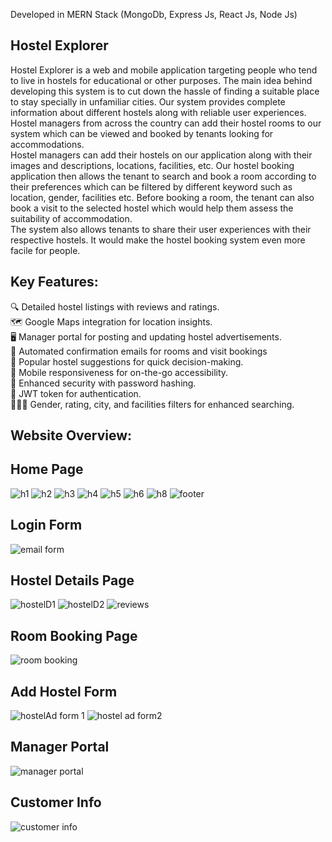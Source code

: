 Developed in MERN Stack (MongoDb, Express Js, React Js, Node Js)
## Hostel Explorer
Hostel Explorer is a web and mobile application targeting people who tend to live in hostels for educational or other purposes. The main idea behind developing this system is to cut down the hassle of finding a suitable place to stay specially in unfamiliar cities. Our system provides complete information about different hostels along with reliable user experiences. Hostel managers from across the country can add their hostel rooms to our system which can be viewed and booked by tenants looking for accommodations.   
Hostel managers can add their hostels on our application along with their images and descriptions, locations, facilities, etc. Our hostel booking application then allows the tenant to search and book a room according to their preferences which can be filtered by different keyword such as location, gender, facilities etc. Before booking a room, the tenant can also book a visit to the selected hostel which would help them assess the suitability of accommodation.  
The system also allows tenants to share their user experiences with their respective hostels. It would make the hostel booking system even more facile for people.  

## Key Features:
🔍 Detailed hostel listings with reviews and ratings.  
🗺 Google Maps integration for location insights.  
🖥 Manager portal for posting and updating hostel advertisements.  
📧 Automated confirmation emails for rooms and visit bookings  
🌟 Popular hostel suggestions for quick decision-making.  
📱 Mobile responsiveness for on-the-go accessibility.  
🔐 Enhanced security with password hashing.  
🔑 JWT token for authentication.  
🧑‍🤝‍🧑 Gender, rating, city, and facilities filters for enhanced searching.   

## Website Overview:  

## Home Page  


![h1](https://github.com/RafiaMoazum/Fyp-collaborated/assets/99351936/40f14900-3b45-4a5a-86bc-41a3bb397d2a)
![h2](https://github.com/RafiaMoazum/Fyp-collaborated/assets/99351936/cad24b63-c3dd-4fca-9648-51c6e9261563)
![h3](https://github.com/RafiaMoazum/Fyp-collaborated/assets/99351936/a4c11551-47ad-4dbe-913d-411e749953c3)
![h4](https://github.com/RafiaMoazum/Fyp-collaborated/assets/99351936/fe83ecae-9448-43f7-a76f-5efff433d55a)
![h5](https://github.com/RafiaMoazum/Fyp-collaborated/assets/99351936/d298c4e4-6f95-4fdb-855d-99557799c70b)
![h6](https://github.com/RafiaMoazum/Fyp-collaborated/assets/99351936/a65bb5b7-7266-46ce-aee9-a81d2b1e2b08)
![h8](https://github.com/RafiaMoazum/Fyp-collaborated/assets/99351936/14a4d920-887d-4449-82da-c81d7e6e47d2)
![footer](https://github.com/RafiaMoazum/Fyp-collaborated/assets/99351936/4775a069-3217-429c-96d8-3e43e46cde8b)

## Login Form  

![email form](https://github.com/RafiaMoazum/Fyp-collaborated/assets/99351936/eeb52176-b928-4f89-93f0-819d12f3e20e)


## Hostel Details Page

![hostelD1](https://github.com/RafiaMoazum/Fyp-collaborated/assets/99351936/5913b602-ccb7-4f26-86e2-59717e76e8a0)
![hostelD2](https://github.com/RafiaMoazum/Fyp-collaborated/assets/99351936/ca4b0ec0-aad0-46da-919f-fdeaa66182d9)
![reviews](https://github.com/RafiaMoazum/Fyp-collaborated/assets/99351936/af5e0ca5-c03b-46d4-a9f8-8a1f9f830e5c)

## Room Booking Page
![room booking](https://github.com/RafiaMoazum/Fyp-collaborated/assets/99351936/b7d6ce5c-d25e-476e-987b-e803fd1171ca)


## Add Hostel Form
![hostelAd form 1](https://github.com/RafiaMoazum/Fyp-collaborated/assets/99351936/7b0f5172-0a88-4e44-bb0e-a81db91fd0df)
![hostel ad form2](https://github.com/RafiaMoazum/Fyp-collaborated/assets/99351936/39cd27ff-1431-4c9d-8280-bdb3458de01d)


## Manager Portal

![manager portal](https://github.com/RafiaMoazum/Fyp-collaborated/assets/99351936/1b60c3d9-58e8-4eea-b32c-1849d6910ff6)

## Customer Info
![customer info](https://github.com/RafiaMoazum/Fyp-collaborated/assets/99351936/c8b84b6a-6830-4ae5-b7b8-c07f8663a6ab)
